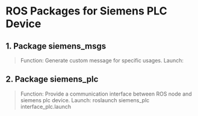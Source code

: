 # ROS Packages for Siemens PLC Device

## 1. Package siemens_msgs

> Function: Generate custom message for specific usages.
> Launch: 

## 2. Package siemens_plc

> Function: Provide a communication interface between ROS node and siemens plc device.
> Launch: roslaunch siemens_plc interface_plc.launch
